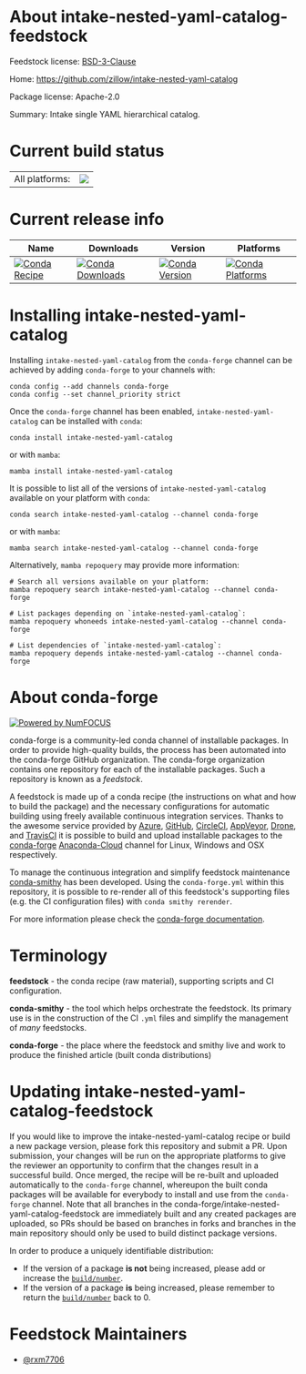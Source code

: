 About intake-nested-yaml-catalog-feedstock
==========================================

Feedstock license: [BSD-3-Clause](https://github.com/conda-forge/intake-nested-yaml-catalog-feedstock/blob/main/LICENSE.txt)

Home: https://github.com/zillow/intake-nested-yaml-catalog

Package license: Apache-2.0

Summary: Intake single YAML hierarchical catalog.

Current build status
====================


<table><tr><td>All platforms:</td>
    <td>
      <a href="https://dev.azure.com/conda-forge/feedstock-builds/_build/latest?definitionId=20252&branchName=main">
        <img src="https://dev.azure.com/conda-forge/feedstock-builds/_apis/build/status/intake-nested-yaml-catalog-feedstock?branchName=main">
      </a>
    </td>
  </tr>
</table>

Current release info
====================

| Name | Downloads | Version | Platforms |
| --- | --- | --- | --- |
| [![Conda Recipe](https://img.shields.io/badge/recipe-intake--nested--yaml--catalog-green.svg)](https://anaconda.org/conda-forge/intake-nested-yaml-catalog) | [![Conda Downloads](https://img.shields.io/conda/dn/conda-forge/intake-nested-yaml-catalog.svg)](https://anaconda.org/conda-forge/intake-nested-yaml-catalog) | [![Conda Version](https://img.shields.io/conda/vn/conda-forge/intake-nested-yaml-catalog.svg)](https://anaconda.org/conda-forge/intake-nested-yaml-catalog) | [![Conda Platforms](https://img.shields.io/conda/pn/conda-forge/intake-nested-yaml-catalog.svg)](https://anaconda.org/conda-forge/intake-nested-yaml-catalog) |

Installing intake-nested-yaml-catalog
=====================================

Installing `intake-nested-yaml-catalog` from the `conda-forge` channel can be achieved by adding `conda-forge` to your channels with:

```
conda config --add channels conda-forge
conda config --set channel_priority strict
```

Once the `conda-forge` channel has been enabled, `intake-nested-yaml-catalog` can be installed with `conda`:

```
conda install intake-nested-yaml-catalog
```

or with `mamba`:

```
mamba install intake-nested-yaml-catalog
```

It is possible to list all of the versions of `intake-nested-yaml-catalog` available on your platform with `conda`:

```
conda search intake-nested-yaml-catalog --channel conda-forge
```

or with `mamba`:

```
mamba search intake-nested-yaml-catalog --channel conda-forge
```

Alternatively, `mamba repoquery` may provide more information:

```
# Search all versions available on your platform:
mamba repoquery search intake-nested-yaml-catalog --channel conda-forge

# List packages depending on `intake-nested-yaml-catalog`:
mamba repoquery whoneeds intake-nested-yaml-catalog --channel conda-forge

# List dependencies of `intake-nested-yaml-catalog`:
mamba repoquery depends intake-nested-yaml-catalog --channel conda-forge
```


About conda-forge
=================

[![Powered by
NumFOCUS](https://img.shields.io/badge/powered%20by-NumFOCUS-orange.svg?style=flat&colorA=E1523D&colorB=007D8A)](https://numfocus.org)

conda-forge is a community-led conda channel of installable packages.
In order to provide high-quality builds, the process has been automated into the
conda-forge GitHub organization. The conda-forge organization contains one repository
for each of the installable packages. Such a repository is known as a *feedstock*.

A feedstock is made up of a conda recipe (the instructions on what and how to build
the package) and the necessary configurations for automatic building using freely
available continuous integration services. Thanks to the awesome service provided by
[Azure](https://azure.microsoft.com/en-us/services/devops/), [GitHub](https://github.com/),
[CircleCI](https://circleci.com/), [AppVeyor](https://www.appveyor.com/),
[Drone](https://cloud.drone.io/welcome), and [TravisCI](https://travis-ci.com/)
it is possible to build and upload installable packages to the
[conda-forge](https://anaconda.org/conda-forge) [Anaconda-Cloud](https://anaconda.org/)
channel for Linux, Windows and OSX respectively.

To manage the continuous integration and simplify feedstock maintenance
[conda-smithy](https://github.com/conda-forge/conda-smithy) has been developed.
Using the ``conda-forge.yml`` within this repository, it is possible to re-render all of
this feedstock's supporting files (e.g. the CI configuration files) with ``conda smithy rerender``.

For more information please check the [conda-forge documentation](https://conda-forge.org/docs/).

Terminology
===========

**feedstock** - the conda recipe (raw material), supporting scripts and CI configuration.

**conda-smithy** - the tool which helps orchestrate the feedstock.
                   Its primary use is in the construction of the CI ``.yml`` files
                   and simplify the management of *many* feedstocks.

**conda-forge** - the place where the feedstock and smithy live and work to
                  produce the finished article (built conda distributions)


Updating intake-nested-yaml-catalog-feedstock
=============================================

If you would like to improve the intake-nested-yaml-catalog recipe or build a new
package version, please fork this repository and submit a PR. Upon submission,
your changes will be run on the appropriate platforms to give the reviewer an
opportunity to confirm that the changes result in a successful build. Once
merged, the recipe will be re-built and uploaded automatically to the
`conda-forge` channel, whereupon the built conda packages will be available for
everybody to install and use from the `conda-forge` channel.
Note that all branches in the conda-forge/intake-nested-yaml-catalog-feedstock are
immediately built and any created packages are uploaded, so PRs should be based
on branches in forks and branches in the main repository should only be used to
build distinct package versions.

In order to produce a uniquely identifiable distribution:
 * If the version of a package **is not** being increased, please add or increase
   the [``build/number``](https://docs.conda.io/projects/conda-build/en/latest/resources/define-metadata.html#build-number-and-string).
 * If the version of a package **is** being increased, please remember to return
   the [``build/number``](https://docs.conda.io/projects/conda-build/en/latest/resources/define-metadata.html#build-number-and-string)
   back to 0.

Feedstock Maintainers
=====================

* [@rxm7706](https://github.com/rxm7706/)

